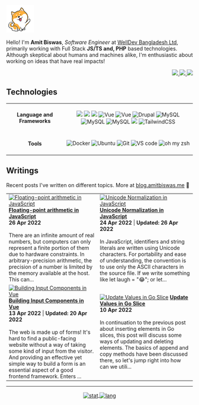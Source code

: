 <img alt="dog-waiving-hand" src="dog.gif" width="75px" />

<p align="left">
  Hello! I'm <strong>Amit Biswas</strong>, <em>Software Engineer</em> at <a href="https://www.welldev.io/">WellDev Bangladesh Ltd</a>, primarily
  working with Full Stack <strong>JS/TS and, PHP</strong> based technologies. Although skeptical about humans and machines alike, I'm enthusiastic about working on ideas that have real impacts!
</p>

<div align="right">
  <a href="https://www.linkedin.com/in/amitkbiswas01/">
    <img src="https://img.shields.io/badge/-Amit_Biswas-blue?style=for-the-badge&logo=Linkedin&logoColor=white" />
  </a>
  <a href="https://twitter.com/amitkbiswas01/">
    <img src="https://img.shields.io/badge/-Amit_Biswas-blue?style=for-the-badge&logo=Twitter&logoColor=white" />
  </a>
  <a href="mailto:amitkbiswas01@gmail.com">
    <img
      src="https://img.shields.io/badge/-amitkbiswas01@gmail.com-c14438?style=for-the-badge&logo=Gmail&logoColor=white" />
  </a>
</div>

## **Technologies**

<table>
  <tbody>
    <tr>
      <td align="center"> <h4>Language and Frameworks</h4> </td>
      <td align="center">
        <img
          src="https://img.shields.io/badge/JavaScript-323330?style=for-the-badge&logo=javascript&logoColor=F7DF1E" />
        <img
          src="https://img.shields.io/badge/TypeScript-3178C6?style=for-the-badge&logo=typescript&logoColor=white" />
        <img
          src="https://img.shields.io/badge/PHP7+-777BB4?style=for-the-badge&logo=php&logoColor=white" />
        <img alt="Vue"
          src="https://img.shields.io/badge/Vue.js-35495E?style=for-the-badge&logo=vuedotjs&logoColor=4FC08D" />
        <img alt="Vue"
          src="https://img.shields.io/badge/Nuxt.js-00DC82?style=for-the-badge&logo=nuxtdotjs&logoColor=4FC08D" />
        <img alt="Drupal"
          src="https://img.shields.io/badge/Drupal-0678BE?style=for-the-badge&logo=drupal&logoColor=white" />
        <img alt="MySQL"
          src="https://img.shields.io/badge/Jest-C21325?style=for-the-badge&logo=jest&logoColor=white" />
        <img alt="MySQL"
          src="https://img.shields.io/badge/Cypress-17202C?style=for-the-badge&logo=cypress&logoColor=white" />
        <img alt="MySQL"
          src="https://img.shields.io/badge/MySQL-00000F?style=for-the-badge&color=42759C&logo=mysql&logoColor=white" />
        <img
          src="https://img.shields.io/badge/platform.sh-FFFFFF?style=for-the-badge&color=black&logo=Platform.sh&logoColor=which" />
        <img alt="TailwindCSS"
          src="https://img.shields.io/badge/TailwindCSS-38B2AC?style=for-the-badge&logo=tailwind-css&logoColor=white" />
      </td>
    </tr>
    <tr>
      <td align="center"> <h4>Tools</h4> </td>
      <td align="center">
        <img alt="Docker"
          src="https://img.shields.io/badge/Docker-2CA5E0?style=for-the-badge&logo=docker&logoColor=white" />
        <img alt="Ubuntu"
          src="https://img.shields.io/badge/Ubuntu-E95420?style=for-the-badge&logo=ubuntu&logoColor=white" />
        <img alt="Git" src="https://img.shields.io/badge/Git-F05032?style=for-the-badge&logo=git&logoColor=white" />
        <img alt="VS code"
          src="https://img.shields.io/badge/Visual_Studio_Code-0078D4?style=for-the-badge&logo=visual%20studio%20code&logoColor=white" />
        <img alt="oh my zsh"
          src="https://img.shields.io/badge/oh_my_zsh-1A2C34?style=for-the-badge&logo=GNU%20Bash&logoColor=white" />
      </td>
    </tr>
  </tbody>
</table>

## **Writings**

Recent posts I've written on different topics. More at [blog.amitbiswas.me](https://blog.amitbiswas.me/) 📖

<!-- HASHNODE_BLOG:START -->
<table><tr><td><a href="https://amitkbiswas.hashnode.dev/floating-point-arithmetic-in-javascript-cl2gdwt0e014c01nv26wj95re" title="Floating-point arithmetic in JavaScript"><img src="https://cdn.hashnode.com/res/hashnode/image/upload/v1650991602000/r4FnqtmA0.png" alt="Floating-point arithmetic in JavaScript"   /></a>
<a href="https://amitkbiswas.hashnode.dev/floating-point-arithmetic-in-javascript-cl2gdwt0e014c01nv26wj95re" title="Floating-point arithmetic in JavaScript"><strong>Floating-point arithmetic in JavaScript</strong></a>
<div><strong>26 Apr 2022</strong></div>
<br/> There are an infinite amount of real numbers, but computers can only represent a finite portion of them due to hardware constraints. In arbitrary-precision arithmetic, the precision of a number is limited by the memory available at the host. This can...</td><td><a href="https://amitkbiswas.hashnode.dev/unicode-normalization-in-javascript-cl2dk9pyv0bdox5nv87ol2awq" title="Unicode Normalization in JavaScript"><img src="https://cdn.hashnode.com/res/hashnode/image/upload/v1650820727994/z4VDI5r1i.png" alt="Unicode Normalization in JavaScript"   /></a>
<a href="https://amitkbiswas.hashnode.dev/unicode-normalization-in-javascript-cl2dk9pyv0bdox5nv87ol2awq" title="Unicode Normalization in JavaScript"><strong>Unicode Normalization in JavaScript</strong></a>
<div><strong>24 Apr 2022</strong> | <strong>Updated: 26 Apr 2022</strong></div>
<br/> In JavaScript, identifiers and string literals are written using Unicode characters. For portability and ease of understanding, the convention is to use only the ASCII characters in the source file. If we write something like let laugh = "😂"; or let...</td></tr><tr><td><a href="https://amitkbiswas.hashnode.dev/building-input-components-in-vue-cl1xie11g009b87nv71tnc712" title="Building Input Components in Vue"><img src="https://cdn.hashnode.com/res/hashnode/image/upload/v1649850478084/nl2SvT5Sz.png" alt="Building Input Components in Vue"   /></a>
<a href="https://amitkbiswas.hashnode.dev/building-input-components-in-vue-cl1xie11g009b87nv71tnc712" title="Building Input Components in Vue"><strong>Building Input Components in Vue</strong></a>
<div><strong>13 Apr 2022</strong> | <strong>Updated: 20 Apr 2022</strong></div>
<br/> The web is made up of forms! It's hard to find a public-facing website without a way of taking some kind of input from the visitor. And providing an effective yet simple way to build a form is an essential aspect of a good frontend framework. Enters ...</td><td><a href="https://amitkbiswas.hashnode.dev/update-values-in-go-slice-cl1t8euzq087csvnv9obz3v9p" title="Update Values in Go Slice"><img src="https://cdn.hashnode.com/res/hashnode/image/upload/v1649590347235/kwPo4dZQr.jpg" alt="Update Values in Go Slice"   /></a>
<a href="https://amitkbiswas.hashnode.dev/update-values-in-go-slice-cl1t8euzq087csvnv9obz3v9p" title="Update Values in Go Slice"><strong>Update Values in Go Slice</strong></a>
<div><strong>10 Apr 2022</strong></div>
<br/> In continuation to the previous post about inserting elements in Go slices, this post will discuss some ways of updating and deleting elements. The basics of append and copy methods have been discussed there, so let's jump right into how can we utili...</td></tr></table>
<!-- HASHNODE_BLOG:END -->

<hr />

<div align="center">
  <a href="https://github.com/anuraghazra/github-readme-stats">
    <img alt="stat" align="center" height="175" width="auto"
      src="https://github-readme-stats.vercel.app/api/top-langs/?username=amitkbiswas01&hide=html,css&exclude_repo=ocr-cnn,covid19-detection-xray,course-projects&theme=dracula&layout=compact" />
  </a>
  <a href="https://github.com/anuraghazra/github-readme-stats">
    <img alt="lang" align="center" height="175" width="auto"
      src="https://github-readme-stats.vercel.app/api?username=amitkbiswas01&count_private=true&theme=dracula&show_icons=true" />
  </a>
</div>
